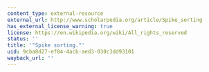 ```yaml
---
content_type: external-resource
external_url: http://www.scholarpedia.org/article/Spike_sorting
has_external_license_warning: true
license: https://en.wikipedia.org/wiki/All_rights_reserved
status: ''
title: '"Spike sorting."'
uid: 9cba8d27-ef84-4acb-aed3-030c3dd93101
wayback_url: ''
---
```


